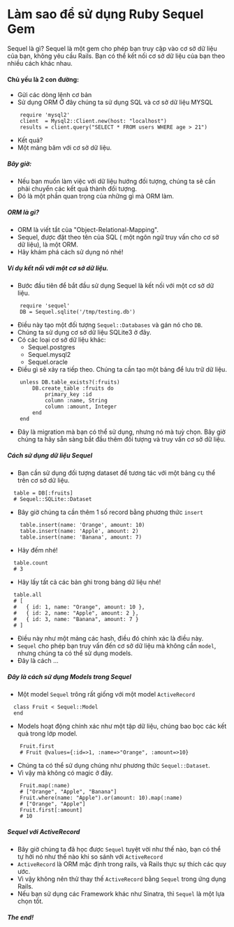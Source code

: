 # Làm sao để sử dụng Ruby Sequel Gem
Sequel là gì?
Sequel là một gem cho phép bạn truy cập vào cơ sở dữ liệu của bạn, không yêu cầu Rails.
Bạn có thể kết nối cơ sở dữ liệu của bạn theo nhiều cách khác nhau.
#### Chủ yếu là 2 con đường:
 - Gửi các dòng lệnh cơ bản
 - Sử dụng ORM
Ở đây chúng ta sử dụng SQL và cơ sở dữ liệu MYSQL
```.env
    require 'mysql2'
    client  = Mysql2::Client.new(host: "localhost")
    results = client.query("SELECT * FROM users WHERE age > 21")
```
- Kết quả?
- Một mảng băm với cơ sở dữ liệu.
##### Bây giờ:
- Nếu bạn muốn làm việc với dữ liệu hướng đối tượng, chúng ta sẽ cần phải chuyển các kết quả thành đối tượng.
- Đó là một phần quan trọng của những gì mà ORM làm.
##### ORM là gì?
- ORM là viết tắt của "Object-Relational-Mapping".
- Sequel, được đặt theo tên của SQL ( một ngôn ngữ truy vấn cho cơ sở dữ liệu), là một ORM.
- Hãy khám phá cách sử dụng nó nhé!
##### Ví dụ kết nối với một cơ sở dữ liệu.
- Bước đầu tiên để bắt đầu sử dụng Sequel là kết nối với một cơ sở dữ liệu.
```.env
    require 'sequel'
    DB = Sequel.sqlite('/tmp/testing.db')
```
- Điều này tạo một đối tượng `Sequel::Databases` và gán nó cho `DB`.
- Chúng ta sử dụng cơ sở dữ liệu SQLite3 ở đây.
- Có các loại cơ sở dữ liệu khác:
    - Sequel.postgres
    - Sequel.mysql2
    - Sequel.oracle
- Điều gì sẽ xảy ra tiếp theo. Chúng ta cần tạo một bảng để lưu trữ dữ liệu.
```.env
    unless DB.table_exists?(:fruits)
        DB.create_table :fruits do
            primary_key :id
            column :name, String
            column :amount, Integer
        end
    end
```
- Đây là migration mà bạn có thể sử dụng, nhưng nó mà tuỳ chọn. Bây giờ chúng ta hãy sẵn sàng bắt đầu thêm đối tượng và
truy vấn cơ sở dữ liệu.
##### Cách sử dụng dữ liệu Sequel
- Bạn cần sử dụng đối tượng dataset để tương tác với một bảng cụ thể trên cơ sở dữ liệu.
```.env
  table = DB[:fruits]
  # Sequel::SQLite::Dataset
```
- Bây giờ chúng ta cần thêm 1 số record bằng phương thức `insert`
```.env
    table.insert(name: 'Orange', amount: 10)
    table.insert(name: 'Apple', amount: 2)
    table.insert(name: 'Banana', amount: 7)
```
- Hãy đếm nhé!
```.env
  table.count
  # 3
```
- Hãy lấy tất cả các bản ghi trong bảng dữ liệu nhé!
```.env
  table.all
  # [
  #   { id: 1, name: "Orange", amount: 10 },
  #   { id: 2, name: "Apple", amount: 2 },
  #   { id: 3, name: "Banana", amount: 7 }
  # ]
```
- Điều này như một mảng các hash, điều đó chính xác là điều này.
- `Sequel` cho phép bạn truy vấn đến cơ sở dữ liệu mà không cần `model`, nhưng chúng ta có thể sử dụng models.
- Đây là cách ...
##### Đây là cách sử dụng Models trong Sequel
- Một model `Sequel` trông rất giống với một model `ActiveRecord`
```.env
  class Fruit < Sequel::Model
  end
``` 
- Models hoạt động chính xác như một tập dữ liệu, chúng bao bọc các kết quả trong lớp model.
```.env
    Fruit.first
    # Fruit @values={:id=>1, :name=>"Orange", :amount=>10}
```
- Chúng ta có thể sử dụng chúng như phương thức `Sequel::Dataset`.
- Vì vậy mà không có magic ở đây.
```.env
    Fruit.map(:name)
    # ["Orange", "Apple", "Banana"]
    Fruit.where(name: "Apple").or(amount: 10).map(:name)
    # ["Orange", "Apple"]
    Fruit.first[:amount]
    # 10
```
##### Sequel với ActiveRecord
- Bây giờ chúng ta đã học được `Sequel` tuyệt vời như thế nào, bạn có thể tự hởi nó như thế nào khi so sánh với `ActiveRecord`
- `ActiveRecord` là ORM mặc định trong rails, và Rails thực sự thích các quy ước.
- Vì vậy không nên thử thay thế `ActiveRecord` bằng `Sequel` trong ứng dụng Rails.
- Nếu bạn sử dụng các Framework khác như Sinatra, thì `Sequel` là một lựa chọn tốt.
##### The end!
